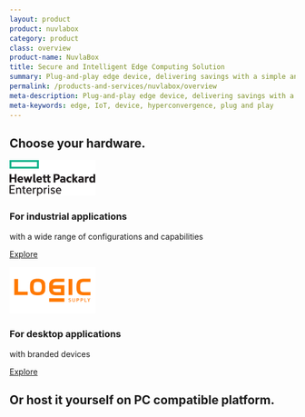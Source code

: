 ```yaml
---
layout: product
product: nuvlabox
category: product
class: overview
product-name: NuvlaBox
title: Secure and Intelligent Edge Computing Solution
summary: Plug-and-play edge device, delivering savings with a simple and secure private cloud solution. Build serious IoT capabilities, reduce operational costs and improve efficiency.
permalink: /products-and-services/nuvlabox/overview
meta-description: Plug-and-play edge device, delivering savings with a simple and secure private cloud solution. Build serious IoT capabilities, reduce operational costs and improve efficiency.
meta-keywords: edge, IoT, device, hyperconvergence, plug and play
---
```


<section class="mt-20 section-is-it-for bg-white">
	<div class="container">
		<div class="row justify-content-center pt-50">
			<div class="col-md-12 section-title text-center">
					<h2 class="pb-10 fw700">Choose your hardware.</h2>
			</div>
		</div>
		<div class="row justify-content-center icon-is-it-for pb-50 pt-25">
			<div class="col-md-4 col-sm-6 col-xs-12 item icon animated">
              <img src="/img/content/Hewlett_Packard_Enterprise_logo.png" alt="hpe logo" width="30%">
              <h3 class="mt-20 text-center fw600">For industrial applications</h3>
              <p class="mt-10 text-center">with a wide range of configurations and capabilities</p>
              <p class="button mt-10 text-center">
        	      <a class="btn-sixsq mt-20 color-3 text-center" href="/products-and-services/nuvlabox/tech-spec#hpe"><i class="fa fa-plus-square-o"></i>  Explore</a>
              </p>
            </div>
			<div class="col-md-4 col-sm-6 col-xs-12 item icon animated">
              <img src="/img/content/logic-supply-logo.png" alt="logic supply logo" width="30%">
              <h3 class="mt-20 text-center fw600">For desktop applications</h3>
              <p class="mt-10 text-center">with branded devices</p>
              <p class="button mt-10 text-center">
        	      <a class="btn-sixsq mt-20 color-3 text-center" href="/products-and-services/nuvlabox/tech-spec#logic-supply"><i class="fa fa-plus-square-o"></i>  Explore</a>
              </p>
            </div>
		</div>
		<div class="row justify-content-center pb-50">
			<div class="col-md-12 section-title text-center">
				<h2 class="pb-10 fw700">Or host it yourself on PC compatible platform.</h2>
			</div>
		</div>
	</div>
</section>
